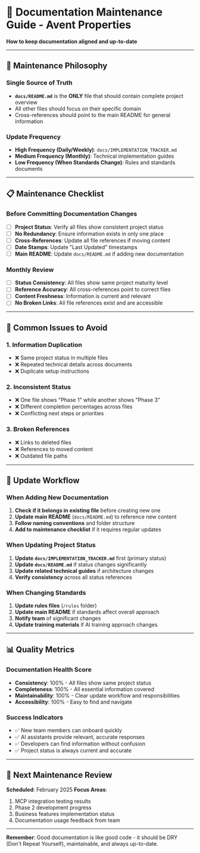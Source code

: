 # 🔧 Documentation Maintenance Guide - Avent Properties

**How to keep documentation aligned and up-to-date**

---

## 🎯 **Maintenance Philosophy**

### **Single Source of Truth**
- **`docs/README.md`** is the **ONLY** file that should contain complete project overview
- All other files should focus on their specific domain
- Cross-references should point to the main README for general information

### **Update Frequency**
- **High Frequency (Daily/Weekly)**: `docs/IMPLEMENTATION_TRACKER.md`
- **Medium Frequency (Monthly)**: Technical implementation guides
- **Low Frequency (When Standards Change)**: Rules and standards documents

---

## 📋 **Maintenance Checklist**

### **Before Committing Documentation Changes**
- [ ] **Project Status**: Verify all files show consistent project status
- [ ] **No Redundancy**: Ensure information exists in only one place
- [ ] **Cross-References**: Update all file references if moving content
- [ ] **Date Stamps**: Update "Last Updated" timestamps
- [ ] **Main README**: Update `docs/README.md` if adding new documentation

### **Monthly Review**
- [ ] **Status Consistency**: All files show same project maturity level
- [ ] **Reference Accuracy**: All cross-references point to correct files
- [ ] **Content Freshness**: Information is current and relevant
- [ ] **No Broken Links**: All file references exist and are accessible

---

## 🚨 **Common Issues to Avoid**

### **1. Information Duplication**
- ❌ Same project status in multiple files
- ❌ Repeated technical details across documents
- ❌ Duplicate setup instructions

### **2. Inconsistent Status**
- ❌ One file shows "Phase 1" while another shows "Phase 3"
- ❌ Different completion percentages across files
- ❌ Conflicting next steps or priorities

### **3. Broken References**
- ❌ Links to deleted files
- ❌ References to moved content
- ❌ Outdated file paths

---

## 🔄 **Update Workflow**

### **When Adding New Documentation**
1. **Check if it belongs in existing file** before creating new one
2. **Update main README** (`docs/README.md`) to reference new content
3. **Follow naming conventions** and folder structure
4. **Add to maintenance checklist** if it requires regular updates

### **When Updating Project Status**
1. **Update `docs/IMPLEMENTATION_TRACKER.md`** first (primary status)
2. **Update `docs/README.md`** if status changes significantly
3. **Update related technical guides** if architecture changes
4. **Verify consistency** across all status references

### **When Changing Standards**
1. **Update rules files** (`/rules` folder)
2. **Update main README** if standards affect overall approach
3. **Notify team** of significant changes
4. **Update training materials** if AI training approach changes

---

## 📊 **Quality Metrics**

### **Documentation Health Score**
- **Consistency**: 100% - All files show same project status
- **Completeness**: 100% - All essential information covered
- **Maintainability**: 100% - Clear update workflow and responsibilities
- **Accessibility**: 100% - Easy to find and navigate

### **Success Indicators**
- ✅ New team members can onboard quickly
- ✅ AI assistants provide relevant, accurate responses
- ✅ Developers can find information without confusion
- ✅ Project status is always current and accurate

---

## 🎯 **Next Maintenance Review**

**Scheduled**: February 2025
**Focus Areas**:
1. MCP integration testing results
2. Phase 2 development progress
3. Business features implementation status
4. Documentation usage feedback from team

---

**Remember**: Good documentation is like good code - it should be DRY (Don't Repeat Yourself), maintainable, and always up-to-date.
